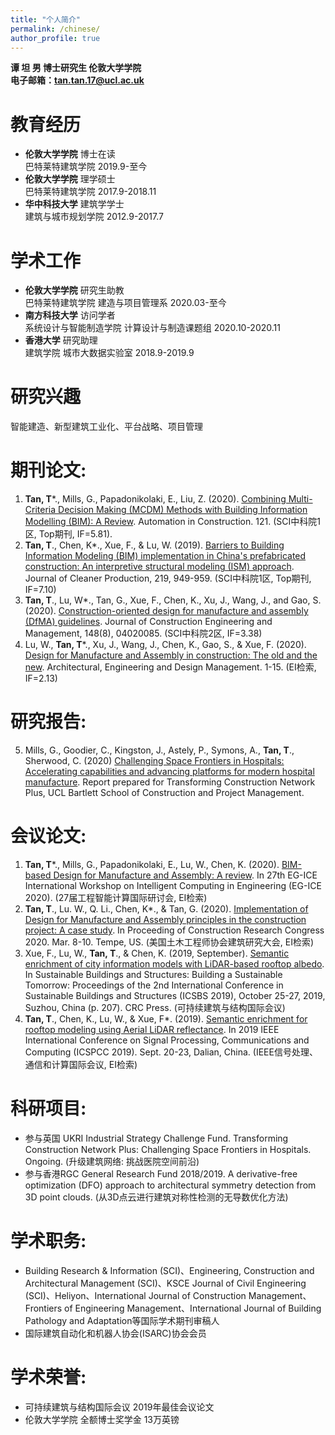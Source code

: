 ```yaml
---
title: "个人简介"
permalink: /chinese/
author_profile: true
---
```



**谭 坦 男 博士研究生 伦敦大学学院**  
**电子邮箱：tan.tan.17@ucl.ac.uk**

# 教育经历
* **伦敦大学学院** 博士在读 
<br>巴特莱特建筑学院 2019.9-至今
* **伦敦大学学院** 理学硕士 
<br>巴特莱特建筑学院 2017.9-2018.11
* **华中科技大学** 建筑学学士 
<br>建筑与城市规划学院 2012.9-2017.7                                                                                                                          

# 学术工作
* **伦敦大学学院** 研究生助教
<br>巴特莱特建筑学院 建造与项目管理系 2020.03-至今
* **南方科技大学** 访问学者
<br>系统设计与智能制造学院 计算设计与制造课题组 2020.10-2020.11
* **香港大学** 研究助理
<br>建筑学院 城市大数据实验室 2018.9-2019.9        

# 研究兴趣
智能建造、新型建筑工业化、平台战略、项目管理

# 期刊论文: 
1.	**Tan, T***., Mills, G., Papadonikolaki, E., Liu, Z. (2020). [Combining Multi-Criteria Decision Making (MCDM) Methods with Building Information Modelling (BIM): A Review](https://www.sciencedirect.com/science/article/pii/S0926580520310311). Automation in Construction. 121. (SCI中科院1区, Top期刊, IF=5.81).
2.	**Tan, T**., Chen, K*., Xue, F., & Lu, W. (2019). [Barriers to Building Information Modeling (BIM) implementation in China's prefabricated construction: An interpretive structural modeling (ISM) approach](https://www.sciencedirect.com/science/article/abs/pii/S095965261930530X). Journal of Cleaner Production, 219, 949-959. (SCI中科院1区, Top期刊, IF=7.10)
3.	**Tan, T**., Lu, W*., Tan, G., Xue, F., Chen, K., Xu, J., Wang, J., and Gao, S. (2020). [Construction-oriented design for manufacture and assembly (DfMA) guidelines](https://ascelibrary.org/doi/full/10.1061/%28ASCE%29CO.1943-7862.0001877?casa_token=dt_LQFFHFqIAAAAA%3A_C-JNZhj2ICcmJSzbbxb3_W5DuulL25rRHXrFP7bSkJ84WmOAUc6NMmy_NhER048EqN7Xuzn_9s). Journal of Construction Engineering and Management, 148(8), 04020085. (SCI中科院2区, IF=3.38)
4.	Lu, W., **Tan, T***., Xu, J., Wang, J., Chen, K., Gao, S., & Xue, F. (2020). [Design for Manufacture and Assembly in construction:  The old and the new](https://www.tandfonline.com/doi/abs/10.1080/17452007.2020.1768505?journalCode=taem20). Architectural, Engineering and Design Management. 1-15. (EI检索, IF=2.13)

# 研究报告: 
5.	Mills, G., Goodier, C., Kingston, J., Astely, P., Symons, A., **Tan, T**., Sherwood, C. (2020) [Challenging Space Frontiers in Hospitals: Accelerating capabilities and advancing platforms for modern hospital manufacture](http://bit.ly/ChallengingSpaceFrontiersinHospitals-Report). Report prepared for Transforming Construction Network Plus, UCL Bartlett School of Construction and Project Management.

# 会议论文:
1.	**Tan, T***., Mills, G., Papadonikolaki, E., Lu, W., Chen, K. (2020). [BIM-based Design for Manufacture and Assembly: A review](https://discovery.ucl.ac.uk/id/eprint/10096750/1/Mills_PDFsam_EG-ICE_2020.pdf). In 27th EG-ICE International Workshop on Intelligent Computing in Engineering (EG-ICE 2020). (27届工程智能计算国际研讨会, EI检索)
2.	**Tan, T**., Lu. W., Q. Li., Chen, K*., & Tan, G. (2020). [Implementation of Design for Manufacture and Assembly principles in the construction project: A case study](https://ascelibrary.org/doi/abs/10.1061/9780784482889.096). In Proceeding of Construction Research Congress 2020. Mar. 8-10. Tempe, US. (美国土木工程师协会建筑研究大会, EI检索)
3.	Xue, F., Lu, W., **Tan, T**., & Chen, K. (2019, September). [Semantic enrichment of city information models with LiDAR-based rooftop albedo](https://books.google.com/books?hl=en&lr=&id=rMfADwAAQBAJ&oi=fnd&pg=PA207&dq=info:pbGQBFgk7UsJ:scholar.google.com&ots=Mf6HZhxdqq&sig=LLJd8QSzdCE_elihn9XRwpXvYjE#v=onepage&q&f=false). In Sustainable Buildings and Structures: Building a Sustainable Tomorrow: Proceedings of the 2nd International Conference in Sustainable Buildings and Structures (ICSBS 2019), October 25-27, 2019, Suzhou, China (p. 207). CRC Press. (可持续建筑与结构国际会议)
4.	**Tan, T**., Chen, K., Lu, W., & Xue, F*. (2019). [Semantic enrichment for rooftop modeling using Aerial LiDAR reflectance](https://ieeexplore.ieee.org/abstract/document/8960769/). In 2019 IEEE International Conference on Signal Processing, Communications and Computing (ICSPCC 2019). Sept. 20-23, Dalian, China. (IEEE信号处理、通信和计算国际会议, EI检索)

# 科研项目:
* 	参与英国 UKRI Industrial Strategy Challenge Fund. Transforming Construction Network Plus: Challenging Space Frontiers in Hospitals. Ongoing. (升级建筑网络: 挑战医院空间前沿)
* 	参与香港RGC General Research Fund 2018/2019. A derivative-free optimization (DFO) approach to architectural symmetry detection from 3D point clouds. (从3D点云进行建筑对称性检测的无导数优化方法)        

# 学术职务:
* 	Building Research & Information (SCI)、Engineering, Construction and Architectural Management (SCI)、KSCE Journal of Civil Engineering (SCI)、Heliyon、International Journal of Construction Management、Frontiers of Engineering Management、International Journal of Building Pathology and Adaptation等国际学术期刊审稿人
* 	国际建筑自动化和机器人协会(ISARC)协会会员

# 学术荣誉:
* 	可持续建筑与结构国际会议 2019年最佳会议论文<br>
* 	伦敦大学学院 全额博士奖学金 13万英镑

